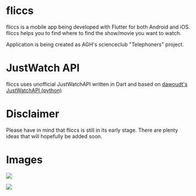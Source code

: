 # fliccs
fliccs is a mobile app being developed with Flutter for both Android and iOS.
fliccs helps you to find where to find the show/movie you want to watch.

Application is being created as AGH's scienceclub "Telephoners" project.

# JustWatch API
fliccs uses unofficial JustWatchAPI written in Dart and based on [dawoudt's JustWatchAPI (python)](https://github.com/dawoudt/JustWatchAPI "dawoudt's JustWatchAPI")

# Disclaimer
Please have in mind that fliccs is still in its early stage. There are plenty ideas that will hopefully be added soon.

# Images
![](http://searchengine.crosswiert.pl/images/image1.png)

![](http://searchengine.crosswiert.pl/images/image3.png)




